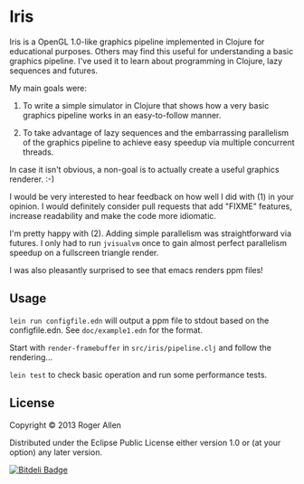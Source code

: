# Iris

Iris is a OpenGL 1.0-like graphics pipeline implemented in Clojure for
educational purposes.  Others may find this useful for understanding a
basic graphics pipeline.  I've used it to learn about programming in
Clojure, lazy sequences and futures.

My main goals were:

1. To write a simple simulator in Clojure that shows how a very basic
graphics pipeline works in an easy-to-follow manner.

2. To take advantage of lazy sequences and the embarrassing
parallelism of the graphics pipeline to achieve easy speedup via
multiple concurrent threads.

In case it isn't obvious, a non-goal is to actually create a useful
graphics renderer.  :-)

I would be very interested to hear feedback on how well I did with (1)
in your opinion.  I would definitely consider pull requests that add
"FIXME" features, increase readability and make the code more
idiomatic.

I'm pretty happy with (2).  Adding simple parallelism was
straightforward via futures.  I only had to run `jvisualvm` once to
gain almost perfect parallelism speedup on a fullscreen triangle
render.

I was also pleasantly surprised to see that emacs renders ppm files!

## Usage

`lein run configfile.edn` will output a ppm file to stdout based on
the configfile.edn.  See `doc/example1.edn` for the format.

Start with `render-framebuffer` in `src/iris/pipeline.clj` and follow
the rendering...

`lein test` to check basic operation and run some performance tests.

## License

Copyright © 2013 Roger Allen

Distributed under the Eclipse Public License either version 1.0 or (at
your option) any later version.

[![Bitdeli Badge](https://d2weczhvl823v0.cloudfront.net/rogerallen/iris/trend.png)](https://bitdeli.com/free "Bitdeli Badge")

